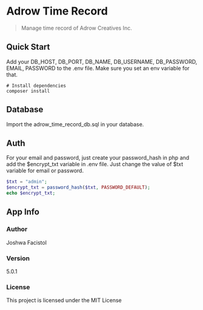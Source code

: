 # Adrow Time Record

> Manage time record of Adrow Creatives Inc.

## Quick Start

Add your DB_HOST, DB_PORT, DB_NAME, DB_USERNAME, DB_PASSWORD, EMAIL, PASSWORD to the .env file. Make sure you set an env variable for that.

```
# Install dependencies
composer install
```

## Database

Import the adrow_time_record_db.sql in your database.

## Auth

For your email and password, just create your password_hash in php and add the $encrypt_txt variable in .env file. Just change the value of $txt variable for email or password.

```php
$txt = "admin";
$encrypt_txt = password_hash($txt, PASSWORD_DEFAULT);
echo $encrypt_txt;
```

## App Info

### Author
Joshwa Facistol

### Version

5.0.1

### License

This project is licensed under the MIT License